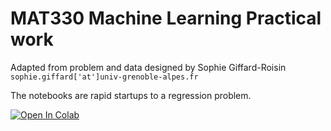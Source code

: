 # MAT330 Machine Learning Practical work
Adapted from problem and data designed by Sophie Giffard-Roisin 
```sophie.giffard['at']univ-grenoble-alpes.fr```

The notebooks are rapid startups to a regression problem.

[![Open In Colab](https://colab.research.google.com/assets/colab-badge.svg)](https://colab.research.google.com/github/brajard/MAT330-Practical-work)
